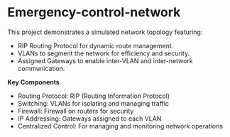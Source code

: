 # Emergency-control-network

This project demonstrates a simulated network topology featuring:

- RIP Routing Protocol for dynamic route management.
- VLANs to segment the network for efficiency and security.
- Assigned Gateways to enable inter-VLAN and inter-network communication.

**Key Components**
- Routing Protocol: RIP (Routing Information Protocol)
- Switching: VLANs for isolating and managing traffic
- Firewall: Firewall on routers for security
- IP Addressing: Gateways assigned to each VLAN
- Centralized Control: For managing and monitoring network operations

